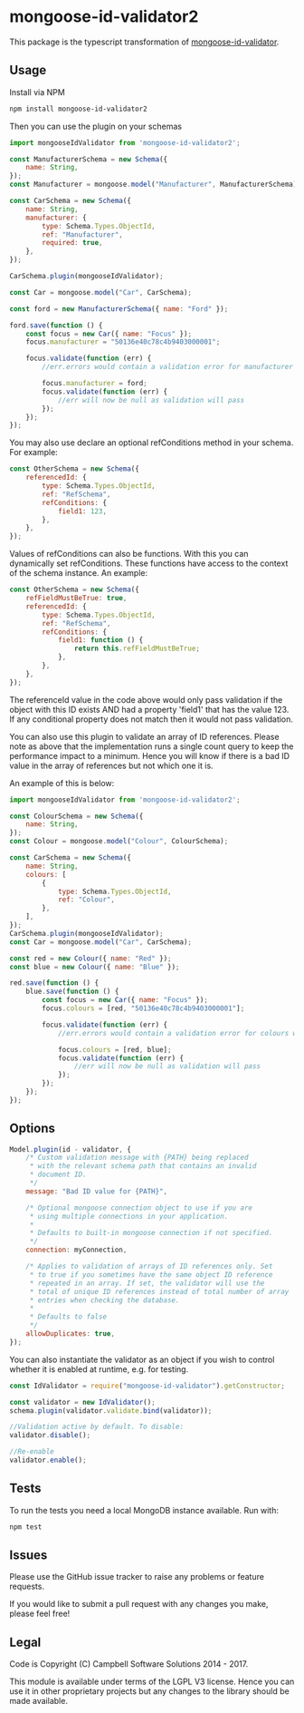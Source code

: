 # mongoose-id-validator2

This package is the typescript transformation of [mongoose-id-validator](https://github.com/CampbellSoftwareSolutions/mongoose-id-validator).

## Usage

Install via NPM

```sh
npm install mongoose-id-validator2
```

Then you can use the plugin on your schemas

```js
import mongooseIdValidator from 'mongoose-id-validator2';

const ManufacturerSchema = new Schema({
    name: String,
});
const Manufacturer = mongoose.model("Manufacturer", ManufacturerSchema);

const CarSchema = new Schema({
    name: String,
    manufacturer: {
        type: Schema.Types.ObjectId,
        ref: "Manufacturer",
        required: true,
    },
});

CarSchema.plugin(mongooseIdValidator);

const Car = mongoose.model("Car", CarSchema);

const ford = new ManufacturerSchema({ name: "Ford" });

ford.save(function () {
    const focus = new Car({ name: "Focus" });
    focus.manufacturer = "50136e40c78c4b9403000001";

    focus.validate(function (err) {
        //err.errors would contain a validation error for manufacturer with default message

        focus.manufacturer = ford;
        focus.validate(function (err) {
            //err will now be null as validation will pass
        });
    });
});
```

You may also use declare an optional refConditions method in your schema. For example:

```js
const OtherSchema = new Schema({
    referencedId: {
        type: Schema.Types.ObjectId,
        ref: "RefSchema",
        refConditions: {
            field1: 123,
        },
    },
});
```

Values of refConditions can also be functions. With this you can dynamically set refConditions.
These functions have access to the context of the schema instance. An example:

```js
const OtherSchema = new Schema({
    refFieldMustBeTrue: true,
    referencedId: {
        type: Schema.Types.ObjectId,
        ref: "RefSchema",
        refConditions: {
            field1: function () {
                return this.refFieldMustBeTrue;
            },
        },
    },
});
```

The referenceId value in the code above would only pass validation if the object with this ID exists AND had a property
'field1' that has the value 123. If any conditional property does not match then it would not pass validation.

You can also use this plugin to validate an array of ID references. Please note as above that the implementation
runs a single count query to keep the performance impact to a minimum. Hence you will know if there is a
bad ID value in the array of references but not which one it is.

An example of this is below:

```js
import mongooseIdValidator from 'mongoose-id-validator2';

const ColourSchema = new Schema({
    name: String,
});
const Colour = mongoose.model("Colour", ColourSchema);

const CarSchema = new Schema({
    name: String,
    colours: [
        {
            type: Schema.Types.ObjectId,
            ref: "Colour",
        },
    ],
});
CarSchema.plugin(mongooseIdValidator);
const Car = mongoose.model("Car", CarSchema);

const red = new Colour({ name: "Red" });
const blue = new Colour({ name: "Blue" });

red.save(function () {
    blue.save(function () {
        const focus = new Car({ name: "Focus" });
        focus.colours = [red, "50136e40c78c4b9403000001"];

        focus.validate(function (err) {
            //err.errors would contain a validation error for colours with default message

            focus.colours = [red, blue];
            focus.validate(function (err) {
                //err will now be null as validation will pass
            });
        });
    });
});
```

## Options

```js
Model.plugin(id - validator, {
    /* Custom validation message with {PATH} being replaced
     * with the relevant schema path that contains an invalid
     * document ID.
     */
    message: "Bad ID value for {PATH}",

    /* Optional mongoose connection object to use if you are
     * using multiple connections in your application.
     *
     * Defaults to built-in mongoose connection if not specified.
     */
    connection: myConnection,

    /* Applies to validation of arrays of ID references only. Set
     * to true if you sometimes have the same object ID reference
     * repeated in an array. If set, the validator will use the
     * total of unique ID references instead of total number of array
     * entries when checking the database.
     *
     * Defaults to false
     */
    allowDuplicates: true,
});
```

You can also instantiate the validator as an object if you wish to control whether it is enabled at runtime, e.g.
for testing.

```js
const IdValidator = require("mongoose-id-validator").getConstructor;

const validator = new IdValidator();
schema.plugin(validator.validate.bind(validator));

//Validation active by default. To disable:
validator.disable();

//Re-enable
validator.enable();
```

## Tests

To run the tests you need a local MongoDB instance available. Run with:

```sh
npm test
```

## Issues

Please use the GitHub issue tracker to raise any problems or feature requests.

If you would like to submit a pull request with any changes you make, please feel free!

## Legal

Code is Copyright (C) Campbell Software Solutions 2014 - 2017.

This module is available under terms of the LGPL V3 license. Hence you can use it in other proprietary projects
but any changes to the library should be made available.
